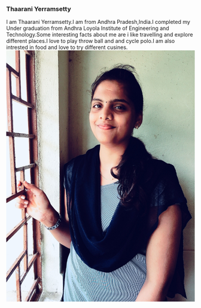 ### Thaarani Yerramsetty
I am Thaarani Yerramsetty.I am from Andhra Pradesh,India.I completed my Under graduation from Andhra Loyola Institute of Engineering and Technology.Some interesting facts about me are i like travelling and explore different places.I love to play throw ball and and cycle polo.I am also intrested in food and love to try different cusines.
![My Photo](IMG_7121_Original.JPG)